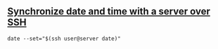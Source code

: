 ## [Synchronize date and time with a server over SSH](http://www.commandlinefu.com/commands/view/7636/synchronize-date-and-time-with-a-server-over-ssh)
```
date --set="$(ssh user@server date)"
```
